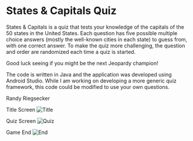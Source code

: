 # States & Capitals Quiz
States & Capitals is a quiz that tests your knowledge of the capitals of the 50 states in the United States.
Each question has five possible multiple choice answers (mostly the well-known cities in each state) to guess from, with one correct answer.  To make the quiz more challenging, the question and order are randomized each time a quiz is started.

Good luck seeing if you might be the next Jeopardy champion!

The code is written in Java and the application was developed using Android Studio.  While I am working on developing a more generic quiz framework, this code could be modified to use your own questions.

Randy Riegsecker

Title Screen
![Title](https://user-images.githubusercontent.com/120612915/208112512-4268e3e1-e2cc-45fe-b6e1-db6922fc3b77.png)

Quiz Screen
![Quiz](https://user-images.githubusercontent.com/120612915/207758244-72e1b859-b7fa-423a-aea5-8905f0a39fd9.png)

Game End
![End](https://user-images.githubusercontent.com/120612915/208124341-fa90f8a2-b69d-44be-90d4-8953f0700c55.png)
